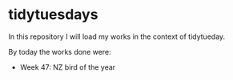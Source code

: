 # tidytuesdays

In this repository I will load my works in the context of tidytueday.

By today the works done were:

- Week 47: NZ bird of the year
